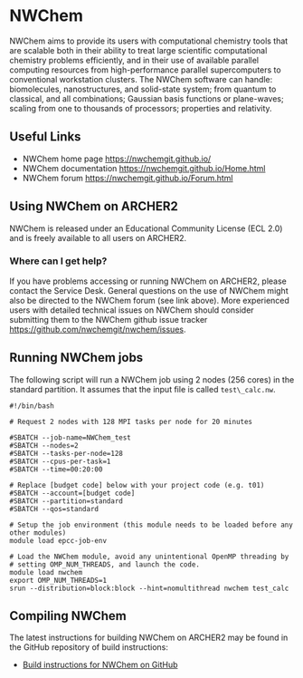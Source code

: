 # NWChem

NWChem aims to provide its users with computational chemistry tools that
are scalable both in their ability to treat large scientific
computational chemistry problems efficiently, and in their use of
available parallel computing resources from high-performance parallel
supercomputers to conventional workstation clusters. The NWChem software
can handle: biomolecules, nanostructures, and solid-state system; from
quantum to classical, and all combinations; Gaussian basis functions or
plane-waves; scaling from one to thousands of processors; properties and
relativity.

## Useful Links

  - NWChem home page <https://nwchemgit.github.io/>
  - NWChem documentation <https://nwchemgit.github.io/Home.html>
  - NWChem forum <https://nwchemgit.github.io/Forum.html>

## Using NWChem on ARCHER2

NWChem is released under an Educational Community License (ECL 2.0) and
is freely available to all users on ARCHER2.

### Where can I get help?

If you have problems accessing or running NWChem on ARCHER2, please
contact the Service Desk. General questions on the use of NWChem might
also be directed to the NWChem forum (see link above). More experienced
users with detailed technical issues on NWChem should consider
submitting them to the NWChem github issue tracker
<https://github.com/nwchemgit/nwchem/issues>.

## Running NWChem jobs

The following script will run a NWChem job using 2 nodes (256 cores) in
the standard partition. It assumes that the input file is called
`test\_calc.nw`.

```
#!/bin/bash

# Request 2 nodes with 128 MPI tasks per node for 20 minutes

#SBATCH --job-name=NWChem_test
#SBATCH --nodes=2
#SBATCH --tasks-per-node=128
#SBATCH --cpus-per-task=1
#SBATCH --time=00:20:00

# Replace [budget code] below with your project code (e.g. t01)
#SBATCH --account=[budget code] 
#SBATCH --partition=standard
#SBATCH --qos=standard

# Setup the job environment (this module needs to be loaded before any other modules)
module load epcc-job-env

# Load the NWChem module, avoid any unintentional OpenMP threading by
# setting OMP_NUM_THREADS, and launch the code.
module load nwchem
export OMP_NUM_THREADS=1
srun --distribution=block:block --hint=nomultithread nwchem test_calc
```

## Compiling NWChem

The latest instructions for building NWChem on ARCHER2 may be found in
the GitHub repository of build instructions:

   - [Build instructions for NWChem on
     GitHub](https://github.com/hpc-uk/build-instructions/tree/main/apps/NWChem)
